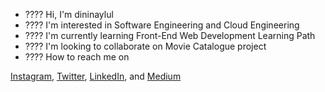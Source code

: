 - ???? Hi, I'm dininaylul
- ???? I'm interested in Software Engineering and Cloud Engineering 
- ???? I'm currently learning Front-End Web Development Learning Path
- ????️ I'm looking to collaborate on Movie Catalogue project
- ???? How to reach me on 

<a href="https://www.instagram.com/dininaylul/" target="_blank">Instagram</a>, 
<a href="https://twitter.com/dininay"  target="_blank">Twitter</a>, 
<a href="https://www.linkedin.com/in/dininaylul/" target="_blank">LinkedIn</a>, and 
<a href="https://medium.com/@dininaylul" target="_blank">Medium</a>
 
<!---
nurrizkiap/nurrizkiap is a ✨ special ✨ repository because its `README.md` (this file) appears on your GitHub profile.
You can click the Preview link to take a look at your changes.
--->
